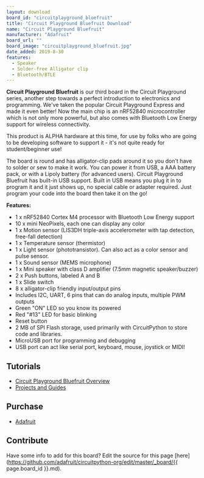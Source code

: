 ```yaml
---
layout: download
board_id: "circuitplayground_bluefruit"
title: "Circuit Playground Bluefruit Download"
name: "Circuit Playground Bluefruit"
manufacturer: "Adafruit"
board_url: ""
board_image: "circuitplayground_bluefruit.jpg"
date_added: 2019-8-30
features:
  - Speaker
  - Solder-free Alligator clip
  - Bluetooth/BTLE
---
```


**Circuit Playground Bluefruit** is our third board in the Circuit Playground series,
  another step towards a perfect introduction to electronics and programming. We've
  taken the popular Circuit Playground Express and made it even better! Now the main
  chip is an nRF52840 microcontroller which is not only more powerful, but also comes
  with Bluetooth Low Energy support for wireless connectivity.

This product is ALPHA hardware at this time, for use by folks who are going to be
developing software to support it - it's not quite ready for student/beginner use!

The board is round and has alligator-clip pads around it so you don't have to solder
or sew to make it work. You can power it from USB, a AAA battery pack, or with a
Lipoly battery (for advanced users). Circuit Playground Bluefruit has built-in USB
support. Built in USB means you plug it in to program it and it just shows up, no
special cable or adapter required. Just program your code into the board then take it
on the go!

**Features:**

* 1 x nRF52840 Cortex M4 processor with Bluetooth Low Energy support
* 10 x mini NeoPixels, each one can display any color
* 1 x Motion sensor (LIS3DH triple-axis accelerometer with tap detection, free-fall detection)
* 1 x Temperature sensor (thermistor)
* 1 x Light sensor (phototransistor). Can also act as a color sensor and pulse sensor.
* 1 x Sound sensor (MEMS microphone)
* 1 x Mini speaker with class D amplifier (7.5mm magnetic speaker/buzzer)
* 2 x Push buttons, labeled A and B
* 1 x Slide switch
* 8 x alligator-clip friendly input/output pins
* Includes I2C, UART, 6 pins that can do analog inputs, multiple PWM outputs
* Green "ON" LED so you know its powered
* Red "#13" LED for basic blinking
* Reset button
* 2 MB of SPI Flash storage, used primarily with CircuitPython to store code and libraries.
* MicroUSB port for programming and debugging
* USB port can act like serial port, keyboard, mouse, joystick or MIDI!

## Tutorials

* [Circuit Playground Bluefruit Overview](https://learn.adafruit.com/adafruit-circuit-playground-bluefruit)
* [Projects and Guides](https://learn.adafruit.com/products/4333/guides)

## Purchase

* [Adafruit](https://www.adafruit.com/product/4333)

## Contribute

Have some info to add for this board? Edit the source for this page [here](https://github.com/adafruit/circuitpython-org/edit/master/_board/{{ page.board_id }}.md).
